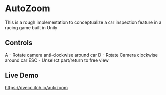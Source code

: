 # AutoZoom
This is a rough implementation to conceptualize a car inspection feature in a racing game built in Unity

## Controls

A - Rotate camera anti-clockwise around car
D - Rotate Camera clockwise around car
ESC - Unselect part/return to free view

## Live Demo
https://dvecc.itch.io/autozoom
